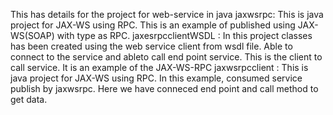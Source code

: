 This has details for the project for web-service in java
jaxwsrpc: This is java project for JAX-WS using RPC. This is an example of published using JAX-WS(SOAP) with type as RPC.
jaxesrpcclientWSDL : In this project classes has been created using the web service client from wsdl file. Able to connect to the service and ableto call end point service. This is the client to call service.
					It is an example of the JAX-WS-RPC
jaxwsrpcclient : This is java project for JAX-WS using RPC. In this example, consumed service publish by jaxwsrpc. Here we have conneced end point and call method to get data.


					
